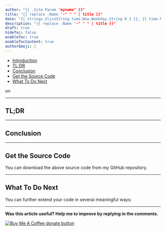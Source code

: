 ```yaml
---
author: "{{ .Site.Param "myname" }}"
title: "{{ replace .Name "-" " " | title }}"
date: "{{ strings.SliceString time.Now.Weekday.String 0 3 }}, {{ time.Now.Day }} {{ strings.SliceString time.Now.Month.String 0 3 }} {{ time.Now.Year }} 12:00:06 +0800"
description: "{{ replace .Name "-" " " | title }}"
draft: true
hideToc: false
enableToc: true
enableTocContent: true
authorEmoji: 👨
---
```


<!-- TOC depthfrom:2 -->

- [Introduction](#introduction)
- [TL;DR](#tldr)
- [Conclusion](#conclusion)
- [Get the Source Code](#get-the-source-code)
- [What To Do Next](#what-to-do-next)

<!-- /TOC -->on

---
## TL;DR

---
## Conclusion

---
## Get the Source Code


You can download the above source code from my GitHub repository.

---
## What To Do Next

You can further extend your code in several meaningful ways:

* * *

**Was this article useful? Help me to improve by replying in the comments.**

[![Buy Me A Coffee donate button](https://img.shields.io/badge/buy%20me%20a%20coffee-donate-yellow.svg)](https://ko-fi.com/dennislwm "Donate to this project using Buy Me A Coffee")
